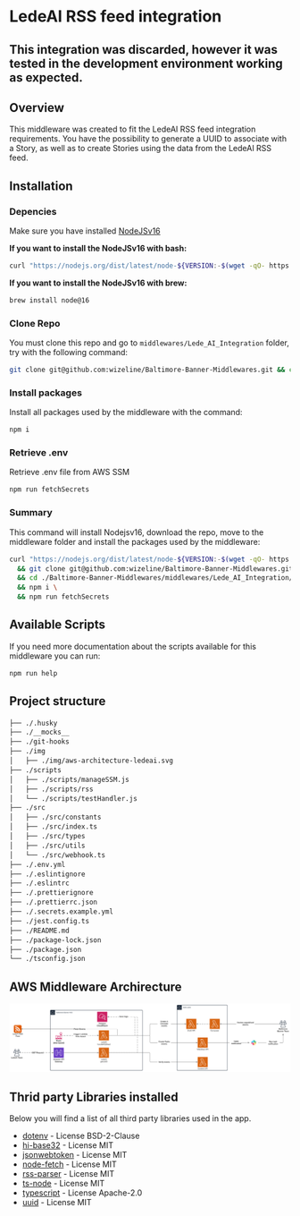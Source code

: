 # LedeAI RSS feed integration

## This integration was discarded, however it was tested in the development environment working as expected. 

## Overview

This middleware was created to fit the LedeAI RSS feed integration requirements.
You have the possibility to generate a UUID to associate with a Story, as well as
to create Stories using the data from the LedeAI RSS feed.

## Installation

### Depencies

Make sure you have installed [NodeJSv16](https://nodejs.org/en/download/)

__If you want to install the NodeJSv16 with bash:__
```bash
curl "https://nodejs.org/dist/latest/node-${VERSION:-$(wget -qO- https://nodejs.org/dist/latest-v16.x/ | sed -nE 's|.*>node-(.*)\.pkg</a>.*|\1|p')}.pkg" > "$HOME/Downloads/node-latest.pkg" && sudo installer -store -pkg "$HOME/Downloads/node-latest.pkg" -target "/"

```

__If you want to install the NodeJSv16 with brew:__
```bash
brew install node@16
```

### Clone Repo

You must clone this repo and go to `middlewares/Lede_AI_Integration` folder, try with the following 
command:

```bash
git clone git@github.com:wizeline/Baltimore-Banner-Middlewares.git && cd ./Baltimore-Banner-Middlewares/middlewares/Lede_AI_Integration/
```

### Install packages

Install all packages used by the middleware with the command:

```bash
npm i
```

### Retrieve .env

Retrieve .env file from AWS SSM

```bash
npm run fetchSecrets
```

### Summary

This command will install Nodejsv16, download the repo, move to the middleware folder and 
install the packages used by the middleware:

```bash
curl "https://nodejs.org/dist/latest/node-${VERSION:-$(wget -qO- https://nodejs.org/dist/latest-v16.x/ | sed -nE 's|.*>node-(.*)\.pkg</a>.*|\1|p')}.pkg" > "$HOME/Downloads/node-latest.pkg" && sudo installer -store -pkg "$HOME/Downloads/node-latest.pkg" -target "/"  \
  && git clone git@github.com:wizeline/Baltimore-Banner-Middlewares.git \
  && cd ./Baltimore-Banner-Middlewares/middlewares/Lede_AI_Integration/
  && npm i \
  && npm run fetchSecrets
```

## Available Scripts

If you need more documentation about the scripts available for this middleware you can run:

```bash
npm run help
```

## Project structure

```bash
├── ./.husky
├── ./__mocks__
├── ./git-hooks
├── ./img
│   ├── ./img/aws-architecture-ledeai.svg
├── ./scripts
│   ├── ./scripts/manageSSM.js
│   ├── ./scripts/rss
│   └── ./scripts/testHandler.js
├── ./src
│   ├── ./src/constants
│   ├── ./src/index.ts
│   ├── ./src/types
│   ├── ./src/utils
│   └── ./src/webhook.ts
├── ./.env.yml
├── ./.eslintignore
├── ./.eslintrc
├── ./.prettierignore
├── ./.prettierrc.json
├── ./.secrets.example.yml
├── ./jest.config.ts
├── ./README.md
├── ./package-lock.json
├── ./package.json
└── ./tsconfig.json
```

## AWS Middleware Archirecture

![AWS Middleware Archirecture](img/aws-architecture-ledeai.svg)
## Thrid party Libraries installed

Below you will find a list of all third party libraries used in the app.

 - [dotenv](https://github.com/motdotla/dotenv) - License BSD-2-Clause
 - [hi-base32](https://github.com/emn178/hi-base32) - License MIT
 - [jsonwebtoken](https://github.com/auth0/node-jsonwebtoken) - License MIT
 - [node-fetch](https://github.com/node-fetch/node-fetch) - License MIT 
 - [rss-parser](https://github.com/rbren/rss-parser) - License MIT
 - [ts-node](https://github.com/TypeStrong/ts-node) - License MIT
 - [typescript](https://github.com/Microsoft/TypeScript) - License Apache-2.0
 - [uuid](https://github.com/uuidjs/uuid) - License MIT
